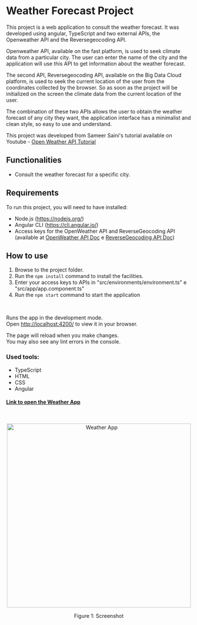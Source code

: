 # Weather Forecast Project

This project is a web application to consult the weather forecast. It was developed using angular, TypeScript and two external APIs, the Openweather API and the Reversegeocoding API.

Openweather API, available on the fast platform, is used to seek climate data from a particular city. The user can enter the name of the city and the application will use this API to get information about the weather forecast.

The second API, Reversegeocoding API, available on the Big Data Cloud platform, is used to seek the current location of the user from the coordinates collected by the browser. So as soon as the project will be initialized on the screen the climate data from the current location of the user.

The combination of these two APIs allows the user to obtain the weather forecast of any city they want, the application interface has a minimalist and clean style, so easy to use and understand.

This project was developed from Sameer Saini's tutorial available on Youtube - [Open Weather API Tutorial](https://www.youtube.com/watch?v=psZXU8PTAS8)

## Functionalities
- Consult the weather forecast for a specific city.

## Requirements
To run this project, you will need to have installed:

- Node.js (https://nodejs.org/)
- Angular CLI (https://cli.angular.io/)
- Access keys for the OpenWeather API and ReverseGeocoding API (available at [OpenWeather API Doc](https://rapidapi.com/KirylBokiy/api/openweather43) e [ReverseGeocoding API Doc](https://www.bigdatacloud.com/docs/api/reverse-geocode-to-city-api))

## How to use
1. Browse to the project folder.
2. Run the `npm install` command to install the facilities.
3. Enter your access keys to APIs in  "src/environments/environment.ts" e "src/app/app.component.ts"
4. Run the `npm start` command to start the application

<br>

Runs the app in the development mode.\
Open  [http://localhost:4200/](http://localhost:4200/)  to view it in your browser.

The page will reload when you make changes.\
You may also see any lint errors in the console.

### Used tools:
- TypeScript
- HTML
- CSS
- Angular

#### <a href="">Link to open the Weather App</a>

<br>

<p align="center">
  <img src="./src/imgs/captura.png" width="500px" alt="Weather App">
  <p align="center">Figure 1: Screenshot</p>
</p>
